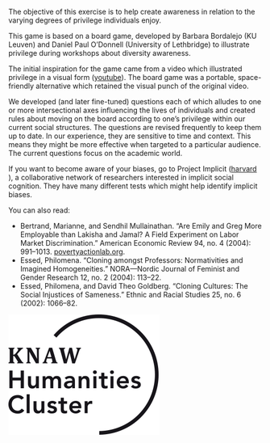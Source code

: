 The objective of this exercise is to help create awareness in relation to the varying degrees of privilege individuals enjoy.

This game is based on a board game, developed by Barbara Bordalejo (KU Leuven) and Daniel Paul O’Donnell (University of Lethbridge) to illustrate privilege during workshops about diversity awareness.

The initial inspiration for the game came from a video which illustrated privilege in a visual form ([youtube](https://www.youtube.com/watch?v=hD5f8GuNuGQ)). The board game was a portable, space-friendly alternative which retained the visual punch of the original video.

We developed (and later fine-tuned) questions each of which alludes to one or more intersectional axes influencing the lives of individuals and created rules about moving on the board according to one’s privilege within our current social structures. The questions are revised frequently to keep them up to date. In our experience, they are sensitive to time and context. This means they might be more effective when targeted to a particular audience. The current questions focus on the academic world.

If you want to become aware of your biases, go to Project Implicit ([harvard](https://implicit.harvard.edu/implicit/takeatest.html) ), a collaborative network of researchers interested in implicit social cognition. They have many different tests which might help identify implicit biases.

You can also read:

- Bertrand, Marianne, and Sendhil Mullainathan. “Are Emily and Greg More Employable than Lakisha and Jamal? A Field Experiment on Labor Market Discrimination.” American Economic Review 94, no. 4 (2004): 991–1013. [povertyactionlab.org](https://www.povertyactionlab.org/sites/default/files/publications/3%20A%20Field%20Experiment%20on%20Labor%20Market%20Discrimination%20Sep%2004.pdf).
- Essed, Philomena. “Cloning amongst Professors: Normativities and Imagined Homogeneities.” NORA—Nordic Journal of Feminist and Gender Research 12, no. 2 (2004): 113–22.
- Essed, Philomena, and David Theo Goldberg. “Cloning Cultures: The Social Injustices of Sameness.” Ethnic and Racial Studies 25, no. 6 (2002): 1066–82.

![/images/logo-knaw-humanities-cluster.png](/images/logo-knaw-humanities-cluster.png)